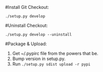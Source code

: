 #Install Git Checkout:

	./setup.py develop


#Uninstall Checkout:

	./setup.py develop --uninstall

#Package & Upload:
1. Get ~/.pypirc file from the powers that be.
2. Bump version in setup.py.
3. Run `./setup.py sdist upload -r pypi`



